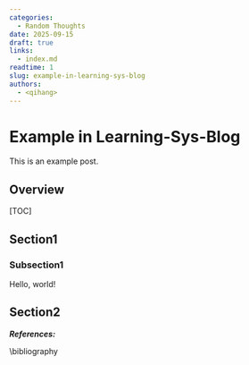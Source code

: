 ```yaml
---
categories:
  - Random Thoughts
date: 2025-09-15
draft: true
links:
  - index.md
readtime: 1
slug: example-in-learning-sys-blog
authors:
  - <qihang>
---
```

# Example in Learning-Sys-Blog
This is an example post.
<!-- more -->
## Overview
[TOC]
## Section1
### Subsection1
Hello, world!
## Section2

***References:***

\bibliography